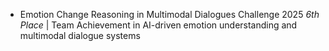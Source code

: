 - Emotion Change Reasoning in Multimodal Dialogues Challenge 2025
  *6th Place* | Team Achievement in AI-driven emotion understanding and multimodal dialogue systems
